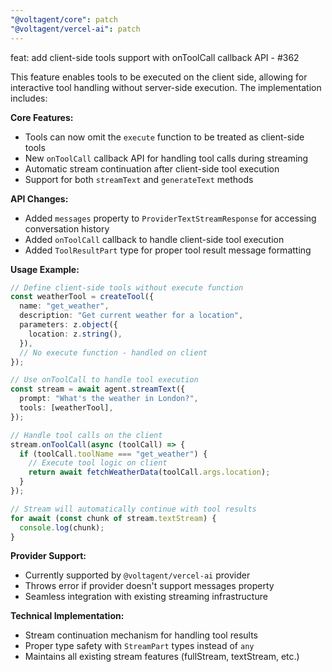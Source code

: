 ```yaml
---
"@voltagent/core": patch
"@voltagent/vercel-ai": patch
---
```


feat: add client-side tools support with onToolCall callback API - #362

This feature enables tools to be executed on the client side, allowing for interactive tool handling without server-side execution. The implementation includes:

**Core Features:**

- Tools can now omit the `execute` function to be treated as client-side tools
- New `onToolCall` callback API for handling tool calls during streaming
- Automatic stream continuation after client-side tool execution
- Support for both `streamText` and `generateText` methods

**API Changes:**

- Added `messages` property to `ProviderTextStreamResponse` for accessing conversation history
- Added `onToolCall` callback to handle client-side tool execution
- Added `ToolResultPart` type for proper tool result message formatting

**Usage Example:**

```typescript
// Define client-side tools without execute function
const weatherTool = createTool({
  name: "get_weather",
  description: "Get current weather for a location",
  parameters: z.object({
    location: z.string(),
  }),
  // No execute function - handled on client
});

// Use onToolCall to handle tool execution
const stream = await agent.streamText({
  prompt: "What's the weather in London?",
  tools: [weatherTool],
});

// Handle tool calls on the client
stream.onToolCall(async (toolCall) => {
  if (toolCall.toolName === "get_weather") {
    // Execute tool logic on client
    return await fetchWeatherData(toolCall.args.location);
  }
});

// Stream will automatically continue with tool results
for await (const chunk of stream.textStream) {
  console.log(chunk);
}
```

**Provider Support:**

- Currently supported by `@voltagent/vercel-ai` provider
- Throws error if provider doesn't support messages property
- Seamless integration with existing streaming infrastructure

**Technical Implementation:**

- Stream continuation mechanism for handling tool results
- Proper type safety with `StreamPart` types instead of `any`
- Maintains all existing stream features (fullStream, textStream, etc.)
